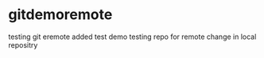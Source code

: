 # gitdemoremote
testing
git eremote added
test demo
testing repo for remote
change in local repositry